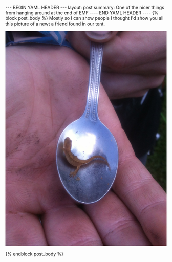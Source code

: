 --- BEGIN YAML HEADER ---
layout: post
summary: One of the nicer things from hanging around at the end of EMF
---- END YAML HEADER ----
{% block post_body %}
Mostly so I can show people I thought I'd show you all this picture of a newt a friend found in our tent.

![Spoon Newt!](../images/emf2014/newt_pic.jpeg "Lovely find at EMF")

{% endblock post_body %}